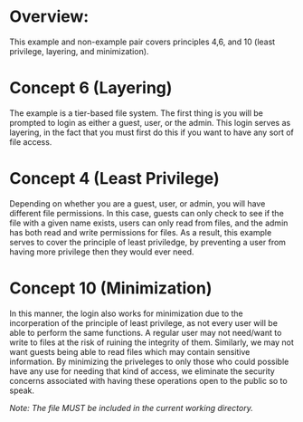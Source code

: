 # **Overview:**
This example and non-example pair covers principles 4,6, and 10 (least privilege, layering, and minimization).  

# Concept 6 (Layering)
The example is a tier-based file system. The first thing is you will be prompted to login as either a guest, user, or the admin. This login serves as layering, in the fact that you must first do this if you want to have any sort of file access. 

# Concept 4 (Least Privilege)
Depending on whether you are a guest, user, or admin, you will have different file permissions. In this case, guests can only check to see if the file with a given name exists, users can only read from files, and the admin has both read and write permissions for files. As a result, this example serves to cover the principle of least priviledge, by preventing a user from having more privilege then they would ever need. 

# Concept 10 (Minimization)
In this manner, the login also works for minimization due to the incorperation of the principle of least privilege, as not every user will be able to perform the same functions. A regular user may not need/want to write to files at the risk of ruining the integrity of them. Similarly, we may not want guests being able to read files which may contain sensitive information. By minimizing the priveleges to only those who could possible have any use for needing that kind of access, we eliminate the security concerns associated with having these operations open to the public so to speak.

_Note: The file MUST be included in the current working directory._
